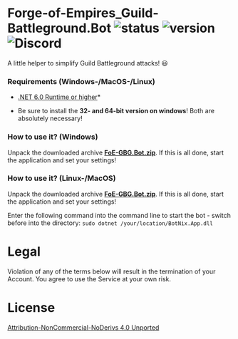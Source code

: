 # Forge-of-Empires_Guild-Battleground.Bot ![status](https://badgen.net/badge/Status/Proof/green) ![version](https://badgen.net/badge/Version/2022.1/) ![Discord](https://img.shields.io/discord/365129052832530433.svg?label=BotNix&logo=discord&logoColor=ffffff&color=7389D8&labelColor=6A7EC2)

A little helper to simplify Guild Battleground attacks! :smiley:

### Requirements (Windows-/MacOS-/Linux)

- [.NET 6.0 Runtime or higher](https://dotnet.microsoft.com/download)*

* Be sure to install the **32- and 64-bit version on windows**! Both are absolutely necessary!

### How to use it? (Windows)

Unpack the downloaded archive **[FoE-GBG.Bot.zip](https://github.com/cfHxqA/Forge-of-Empires_Guild-Battleground.Bot/raw/master/FoE-GBG.Bot.zip)**. If this is all done, start the application and set your settings!

### How to use it? (Linux-/MacOS)

Unpack the downloaded archive **[FoE-GBG.Bot.zip](https://github.com/cfHxqA/Forge-of-Empires_Guild-Battleground.Bot/raw/master/FoE-GBG.Bot.zip)**. If this is all done, start the application and set your settings!

Enter the following command into the command line to start the bot - switch before into the directory:
`sudo dotnet /your/location/BotNix.App.dll`

# Legal

Violation of any of the terms below will result in the termination of your Account. You agree to use the Service at your own risk.

# License

[Attribution-NonCommercial-NoDerivs 4.0 Unported](https://creativecommons.org/licenses/by-nc-nd/4.0/)